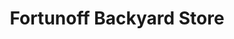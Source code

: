 ---
title: "Fortunoff Backyard Store"
url: /poughkeepsie/fortunoff-backyard-store/
shop: furniture
---